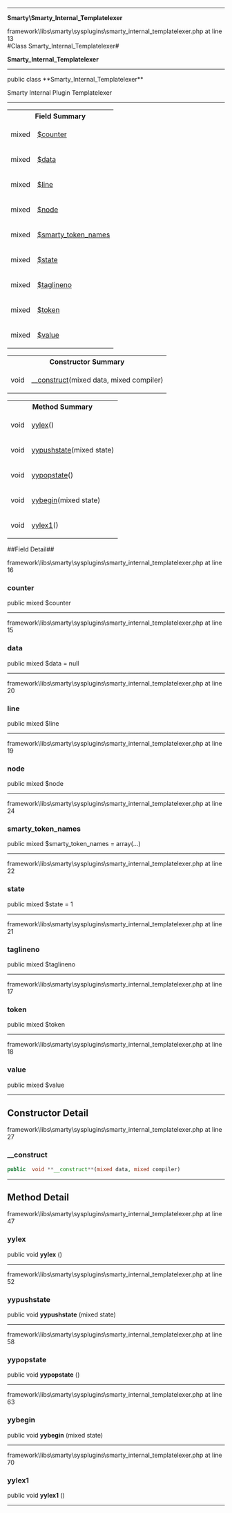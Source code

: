 
- - -

**Smarty\Smarty_Internal_Templatelexer**
<div class="location">framework\libs\smarty\sysplugins\smarty_internal_templatelexer.php at line 13</div>
#Class Smarty_Internal_Templatelexer#

**Smarty_Internal_Templatelexer**


- - -

<p class="signature">public  class **Smarty_Internal_Templatelexer**</p>

<div class="comment" id="overview_description"><p>Smarty Internal Plugin Templatelexer</p></div>


- - -

<table id="summary_field">
<tr><th colspan="2">Field Summary</th></tr>
<tr>
<td class="type"> mixed</td>
<td class="description"><p class="name"><a href="#counter">$counter</a></p></td>
</tr>
<tr>
<td class="type"> mixed</td>
<td class="description"><p class="name"><a href="#data">$data</a></p></td>
</tr>
<tr>
<td class="type"> mixed</td>
<td class="description"><p class="name"><a href="#line">$line</a></p></td>
</tr>
<tr>
<td class="type"> mixed</td>
<td class="description"><p class="name"><a href="#node">$node</a></p></td>
</tr>
<tr>
<td class="type"> mixed</td>
<td class="description"><p class="name"><a href="#smarty_token_names">$smarty_token_names</a></p></td>
</tr>
<tr>
<td class="type"> mixed</td>
<td class="description"><p class="name"><a href="#state">$state</a></p></td>
</tr>
<tr>
<td class="type"> mixed</td>
<td class="description"><p class="name"><a href="#taglineno">$taglineno</a></p></td>
</tr>
<tr>
<td class="type"> mixed</td>
<td class="description"><p class="name"><a href="#token">$token</a></p></td>
</tr>
<tr>
<td class="type"> mixed</td>
<td class="description"><p class="name"><a href="#value">$value</a></p></td>
</tr>
</table>

<table id="summary_constructor">
<tr><th colspan="2">Constructor Summary</th></tr>
<tr>
<td class="type"> void</td>
<td class="description"><p class="name"><a href="#__construct">__construct</a>(mixed data, mixed compiler)</p></td>
</tr>
</table>

<table id="summary_method">
<tr><th colspan="2">Method Summary</th></tr>
<tr>
<td class="type">  void</td>
<td class="description"><p class="name"><a href="#yylex">yylex</a>()</p></td>
</tr>
<tr>
<td class="type">  void</td>
<td class="description"><p class="name"><a href="#yypushstate">yypushstate</a>(mixed state)</p></td>
</tr>
<tr>
<td class="type">  void</td>
<td class="description"><p class="name"><a href="#yypopstate">yypopstate</a>()</p></td>
</tr>
<tr>
<td class="type">  void</td>
<td class="description"><p class="name"><a href="#yybegin">yybegin</a>(mixed state)</p></td>
</tr>
<tr>
<td class="type">  void</td>
<td class="description"><p class="name"><a href="#yylex1">yylex1</a>()</p></td>
</tr>
</table>

##Field Detail##
<div class="location">framework\libs\smarty\sysplugins\smarty_internal_templatelexer.php at line 16</div>
<h3 id="counter">counter</h3>

public  mixed $counter
<div class="details">
</div>

- - -

<div class="location">framework\libs\smarty\sysplugins\smarty_internal_templatelexer.php at line 15</div>
<h3 id="data">data</h3>

public  mixed $data = null
<div class="details">
</div>

- - -

<div class="location">framework\libs\smarty\sysplugins\smarty_internal_templatelexer.php at line 20</div>
<h3 id="line">line</h3>

public  mixed $line
<div class="details">
</div>

- - -

<div class="location">framework\libs\smarty\sysplugins\smarty_internal_templatelexer.php at line 19</div>
<h3 id="node">node</h3>

public  mixed $node
<div class="details">
</div>

- - -

<div class="location">framework\libs\smarty\sysplugins\smarty_internal_templatelexer.php at line 24</div>
<h3 id="smarty_token_names">smarty_token_names</h3>

public  mixed $smarty_token_names = array(...)
<div class="details">
</div>

- - -

<div class="location">framework\libs\smarty\sysplugins\smarty_internal_templatelexer.php at line 22</div>
<h3 id="state">state</h3>

public  mixed $state = 1
<div class="details">
</div>

- - -

<div class="location">framework\libs\smarty\sysplugins\smarty_internal_templatelexer.php at line 21</div>
<h3 id="taglineno">taglineno</h3>

public  mixed $taglineno
<div class="details">
</div>

- - -

<div class="location">framework\libs\smarty\sysplugins\smarty_internal_templatelexer.php at line 17</div>
<h3 id="token">token</h3>

public  mixed $token
<div class="details">
</div>

- - -

<div class="location">framework\libs\smarty\sysplugins\smarty_internal_templatelexer.php at line 18</div>
<h3 id="value">value</h3>

public  mixed $value
<div class="details">
</div>

- - -

<h2 id="detail_method">Constructor Detail</h2>
<div class="location">framework\libs\smarty\sysplugins\smarty_internal_templatelexer.php at line 27</div>
<h3 id="__construct()">__construct</h3>

```php
public  void **__construct**(mixed data, mixed compiler)
```
<div class="details">
</div>

- - -

<h2 id="detail_method">Method Detail</h2>
<div class="location">framework\libs\smarty\sysplugins\smarty_internal_templatelexer.php at line 47</div>
<h3 id="yylex()">yylex</h3>

public  void **yylex** ()<div class="details">
</div>

- - -

<div class="location">framework\libs\smarty\sysplugins\smarty_internal_templatelexer.php at line 52</div>
<h3 id="yypushstate()">yypushstate</h3>

public  void **yypushstate** (mixed state)<div class="details">
</div>

- - -

<div class="location">framework\libs\smarty\sysplugins\smarty_internal_templatelexer.php at line 58</div>
<h3 id="yypopstate()">yypopstate</h3>

public  void **yypopstate** ()<div class="details">
</div>

- - -

<div class="location">framework\libs\smarty\sysplugins\smarty_internal_templatelexer.php at line 63</div>
<h3 id="yybegin()">yybegin</h3>

public  void **yybegin** (mixed state)<div class="details">
</div>

- - -

<div class="location">framework\libs\smarty\sysplugins\smarty_internal_templatelexer.php at line 70</div>
<h3 id="yylex1()">yylex1</h3>

public  void **yylex1** ()<div class="details">
</div>

- - -

